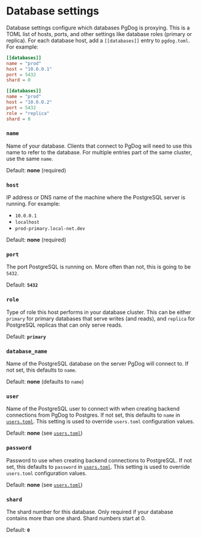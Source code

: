 # Database settings

Database settings configure which databases PgDog is proxying. This is a TOML list of hosts, ports, and other settings like database roles (primary or replica). For each database host, add a `[[databases]]` entry to `pgdog.toml`. For example:

```toml
[[databases]]
name = "prod"
host = "10.0.0.1"
port = 5432
shard = 0

[[databases]]
name = "prod"
host = "10.0.0.2"
port = 5432
role = "replica"
shard = 0
```

### `name`

Name of your database. Clients that connect to PgDog will need to use this name to refer to the database. For multiple entries part of
the same cluster, use the same `name`.

Default: **none** (required)


### `host`

IP address or DNS name of the machine where the PostgreSQL server is running. For example:

- `10.0.0.1`
- `localhost`
- `prod-primary.local-net.dev`

Default: **none** (required)

### `port`

The port PostgreSQL is running on. More often than not, this is going to be `5432`.

Default: **`5432`**

### `role`

Type of role this host performs in your database cluster. This can be either `primary` for primary databases that serve writes (and reads),
and `replica` for PostgreSQL replicas that can only serve reads.

Default: **`primary`**

### `database_name`

Name of the PostgreSQL database on the server PgDog will connect to. If not set, this defaults to `name`.

Default: **none** (defaults to `name`)

### `user`

Name of the PostgreSQL user to connect with when creating backend connections from PgDog to Postgres. If not set, this defaults to `name` in [`users.toml`](../users.toml/users.md). This setting is used to override `users.toml` configuration values.

Default: **none** (see [`users.toml`](../users.toml/users.md))

### `password`

Password to use when creating backend connections to PostgreSQL. If not set, this defaults to `password` in [`users.toml`](../users.toml/users.md). This setting is used to override `users.toml` configuration values.

Default: **none** (see [`users.toml`](../users.toml/users.md))

### `shard`

The shard number for this database. Only required if your database contains more than one shard. Shard numbers start at 0.

Default: **`0`**
